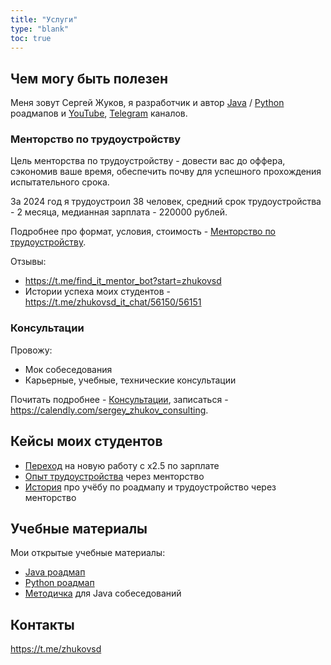 ```yaml
---
title: "Услуги"
type: "blank"
toc: true
---
```


## Чем могу быть полезен

Меня зовут Сергей Жуков, я разработчик и автор [Java](https://zhukovsd.github.io/java-backend-learning-course/) / [Python](https://zhukovsd.github.io/python-backend-learning-course/) роадмапов и [YouTube](https://www.youtube.com/@zhukovsd_it_mentor), [Telegram](https://t.me/zhukovsd_it_mentor) каналов.

### Менторство по трудоустройству

Цель менторства по трудоустройству - довести вас до оффера, сэкономив ваше время, обеспечить почву для успешного прохождения испытательного срока.

За 2024 год я трудоустроил 38 человек, средний срок трудоустройства - 2 месяца, медианная зарплата - 220000 рублей.

Подробнее про формат, условия, стоимость - [Менторство по трудоустройству](/services/employment-mentorship).

Отзывы:
- https://t.me/find_it_mentor_bot?start=zhukovsd
- Истории успеха моих студентов - https://t.me/zhukovsd_it_chat/56150/56151

### Консультации

Провожу:
- Мок собеседования
- Карьерные, учебные, технические консультации

Почитать подробнее - [Консультации](/services/consulting), записаться - https://calendly.com/sergey_zhukov_consulting.

## Кейсы моих студентов

- [Переход](https://t.me/zhukovsd_it_chat/56150/79534) на новую работу с х2.5 по зарплате
- [Опыт трудоустройства](https://t.me/zhukovsd_it_chat/56150/103670) через менторство
- [История](https://t.me/zhukovsd_it_chat/56150/159263) про учёбу по роадмапу и трудоустройство через менторство

## Учебные материалы

Мои открытые учебные материалы:
- [Java роадмап](https://zhukovsd.github.io/java-backend-learning-course/)
- [Python роадмап](https://zhukovsd.github.io/python-backend-learning-course/)
- [Методичка](https://zhukovsd.github.io/java-backend-interview-prep/) для Java собеседований

## Контакты

https://t.me/zhukovsd
